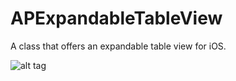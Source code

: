 # APExpandableTableView

A class that offers an expandable table view for iOS.

![alt tag](https://github.com/andrejpoljanec/iOS-APExpandableTableView/blob/master/APExpandableTableView-Screenshot.pngg)

